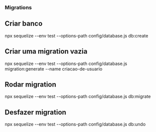 ### Migrations

## Criar banco
npx sequelize --env test --options-path config/database.js db:create

## Criar uma migration vazia
npx sequelize --env test --options-path config/database.js migration:generate --name criacao-de-usuario

## Rodar migration
npx sequelize --env test --options-path config/database.js db:migrate

## Desfazer migration
npx sequelize --env test --options-path config/database.js db:undo